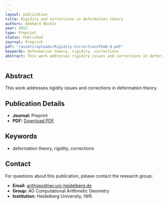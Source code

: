 ```yaml
---
---
layout: publication
title: Rigidity and corrections in deformation theory
authors: Gebhard Böckle
year: 2013
type: Preprint
status: Published
journal: Preprint
pdf: "/assets/uploads/Rigidity-CorrectionsThm8.9.pdf"
keywords: deformation theory, rigidity, corrections
abstract: This work addresses rigidity issues and corrections in deformation theory.
---
```



## Abstract

This work addresses rigidity issues and corrections in deformation theory.

## Publication Details

- **Journal:** Preprint
- **PDF:** [Download PDF](/assets/uploads/Rigidity-CorrectionsThm8.9.pdf)

## Keywords

- deformation theory, rigidity, corrections


## Contact

For questions about this publication, please contact the research group:
- **Email:** arithgeo@iwr.uni-heidelberg.de
- **Group:** AG Computational Arithmetic Geometry
- **Institution:** Heidelberg University, IWR